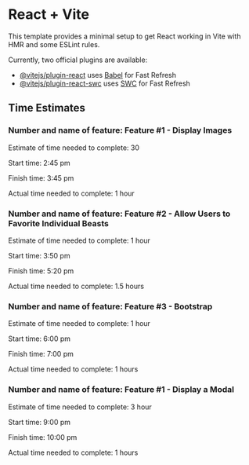 # React + Vite

This template provides a minimal setup to get React working in Vite with HMR and some ESLint rules.

Currently, two official plugins are available:

- [@vitejs/plugin-react](https://github.com/vitejs/vite-plugin-react/blob/main/packages/plugin-react/README.md) uses [Babel](https://babeljs.io/) for Fast Refresh
- [@vitejs/plugin-react-swc](https://github.com/vitejs/vite-plugin-react-swc) uses [SWC](https://swc.rs/) for Fast Refresh

## Time Estimates

### Number and name of feature: Feature #1 - Display Images

Estimate of time needed to complete: 30

Start time: 2:45 pm  

Finish time: 3:45 pm

Actual time needed to complete: 1 hour

### Number and name of feature: Feature #2 - Allow Users to Favorite Individual Beasts

Estimate of time needed to complete: 1 hour

Start time: 3:50 pm

Finish time: 5:20 pm

Actual time needed to complete: 1.5 hours

### Number and name of feature: Feature #3 - Bootstrap

Estimate of time needed to complete: 1 hour

Start time: 6:00 pm

Finish time: 7:00 pm

Actual time needed to complete: 1 hours

### Number and name of feature: Feature #1 - Display a Modal 

Estimate of time needed to complete: 3 hour

Start time: 9:00 pm

Finish time: 10:00 pm

Actual time needed to complete: 1 hours

